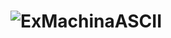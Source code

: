 # ![ExMachinaASCII](https://github.com/user-attachments/assets/4b12ad48-fd0c-42c8-b52a-a73ce7ab02f5)
